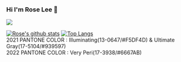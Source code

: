 ### Hi I'm Rose Lee 👋

<!--
**Rose4tune/rose4tune** is a ✨ _special_ ✨ repository because its `README.md` (this file) appears on your GitHub profile.

Here are some ideas to get you started:

- 🔭 I’m currently working on ...
- 🌱 I’m currently learning ...
- 👯 I’m looking to collaborate on ...
- 🤔 I’m looking for help with ...
- 💬 Ask me about ...
- 📫 How to reach me: ...
- 😄 Pronouns: ...
- ⚡ Fun fact: ...
- 
90,FFECF4,6667AB,6667AB
6667AB
C62563
-->

<!--[![Hits](https://hits.seeyoufarm.com/api/count/incr/badge.svg?url=https://github.com/Rose4tune&count_bg=%23FFECF4&title_bg=%23F8E00E&icon=apachecloudstack.svg&icon_color=%23E2561A&title=hits&edge_flat=false)](https://hits.seeyoufarm.com)-->
<a href="https://github.com/Rose4tune"><img src="https://hits.seeyoufarm.com/api/count/incr/badge.svg?url=https://github.com/Rose4tune&count_bg=%236667AB&title_bg=%236667AB&icon=apachecloudstack.svg&icon_color=%23E2561A&title=hits&edge_flat=false"/></a>

[![Rose's github stats](https://github-readme-stats.vercel.app/api?username=Rose&count_private=true&custom_title=Rose's_Stats&bg_color=90,FFECF4,6667AB,6667AB&title_color=C62563&text_color=560625&show_icons=true&icon_color=E2561A)](https://github.com/anuraghazra/github-readme-stats)
[![Top Langs](https://github-readme-stats.vercel.app/api/top-langs/?username=Rose&layout=compact&bg_color=90,FFECF4,6667AB,6667AB&title_color=C62563&text_color=#560625)](https://github.com/anuraghazra/github-readme-stats)    
2021 PANTONE COLOR : Illuminating(13-0647/#F5DF4D) & Ultimate Gray(17-5104/#939597)<br>
2022 PANTONE COLOR : Very Peri(17-3938/#6667AB)

